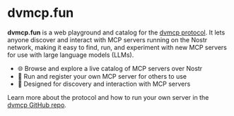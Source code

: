 # dvmcp.fun

**dvmcp.fun** is a web playground and catalog for the [dvmcp protocol](https://github.com/gzuuus/dvmcp). It lets anyone discover and interact with MCP servers running on the Nostr network, making it easy to find, run, and experiment with new MCP servers for use with large language models (LLMs).

- 🌐 Browse and explore a live catalog of MCP servers over Nostr
- 🚀 Run and register your own MCP server for others to use
- 🤖 Designed for discovery and interaction with MCP servers

Learn more about the protocol and how to run your own server in the [dvmcp GitHub repo](https://github.com/gzuuus/dvmcp).
